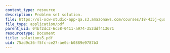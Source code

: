 ```yaml
---
content_type: resource
description: Problem set solution.
file: https://ol-ocw-studio-app-qa.s3.amazonaws.com/courses/18-435j-quantum-computation-fall-2003/75ad9c36f5fcce27ae0cb0889e9787b3_solutions5.pdf
file_type: application/pdf
parent_uid: 04bf2dc2-6c58-0411-a974-352ddf413671
resourcetype: Document
title: solutions5.pdf
uid: 75ad9c36-f5fc-ce27-ae0c-b0889e9787b3
---
```

